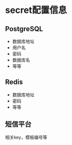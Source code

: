 # secret配置信息

## PostgreSQL
- 数据库地址
- 用户名
- 密码
- 数据库名
- 等等

## Redis
- 数据库地址
- 密码
- 等等

## 短信平台
相关key，模板编号等